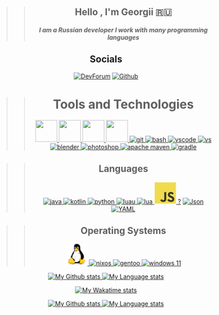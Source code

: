 >><p align="center">
>><h2 align="center">Hello , I'm Georgii 🇷🇺</h2>
>><h5 align="center">I am a Russian developer I work with many programming languages</h5>
<p>

<h2 align="center">Socials</h2>
<div align="center">

[![DevForum](https://img.shields.io/badge/Dev%20Forum-black?style=for-the-badge&logo=robloxstudio&logoColor=f5f5f5&logoSize=25&color=black
)](https://devforum.roblox.com/u/zoiop)
[![Github](https://img.shields.io/github/followers/zoi1op?style=for-the-badge&logo=github&labelColor=black&color=black
)](https://github.com/zoi1op)
<div>

<p align="center">

>><h1 align="center">Tools and Technologies</h1>
>><p align="center">
>><a href=https://www.jetbrains.com/toolbox-app>
>><img src=https://resources.jetbrains.com/storage/products/toolbox/img/meta/toolbox_logo_300x300.png width=50px height=50px>
>></a>
>><a href=https://www.jetbrains.com/idea>
>><img src=https://resources.jetbrains.com/storage/products/intellij-idea/img/meta/intellij-idea_logo_300x300.png width=50px height=50px>
>></a>
>><a href=https://www.jetbrains.com/pycharm>
>><img src=https://resources.jetbrains.com/storage/products/pycharm/img/meta/pycharm_logo_300x300.png width=50px height=50px>
>></a>
>><a href=https://www.jetbrains.com/teamcity>
>><img src=https://teamcity.minecraftforge.net/img/icons/teamcity.svg width=50px height=50px>
>></a>
>><a href="https://git-scm.com/" target="_blank" rel="noreferrer">
>><img src="https://www.vectorlogo.zone/logos/git-scm/git-scm-icon.svg" alt="git" width="50" height="50"/>
>></a>
>><a href="https://www.gnu.org/software/bash/" target="_blank" rel="noreferrer">
>><img src="https://bashlogo.com/img/symbol/svg/full_colored_light.svg" alt="bash" width="50" height="50"/>
>></a>
>><a href="https://visualstudio.microsoft.com/" target="_blank" rel="noreferrer">
>><img src="https://upload.wikimedia.org/wikipedia/commons/9/9a/Visual_Studio_Code_1.35_icon.svg" alt="vscode" width="50" height="50"/>
>></a>
>><a href="https://visualstudio.microsoft.com/" target="_blank" rel="noreferrer">
>><img src="https://upload.wikimedia.org/wikipedia/commons/2/2c/Visual_Studio_Icon_2022.svg" alt="vs" width="50" height="50"/>
>></a>
>><a href="https://www.blender.org/" target="_blank" rel="noreferrer">
>><img src="https://upload.wikimedia.org/wikipedia/commons/thumb/0/0c/Blender_logo_no_text.svg/1251px-Blender_logo_no_text.svg.png" alt="blender" width="50" height="50"/>
>></a>
>><a href="https://www.photoshop.com/en" target="_blank" rel="noreferrer">
>><img src="https://upload.wikimedia.org/wikipedia/commons/a/af/Adobe_Photoshop_CC_icon.svg" alt="photoshop" width="50" height="50"/>
>></a>
>><a href="https://maven.apache.org/" target="_blank" rel="noreferrer">
>><img src="https://www.svgrepo.com/show/373829/maven.svg" alt="apache maven" width="50" height="50"/>
>></a>
>><a href="https://gradle.com/" target="_blank" rel="noreferrer">
>><img src="https://www.svgrepo.com/show/353831/gradle.svg" alt="gradle" width="55" height="55"/>
>></a>

<p>

>><h2 align="center">Languages</h2>
>><p align="center">
>><a href="https://dev.java/" target="_blank" rel="noreferrer">
>><img src="https://cdn-icons-png.flaticon.com/512/5968/5968282.png" alt="java" width="55" height="55"/>
>></a>
>><a href="https://kotlinlang.org/" target="_blank" rel="noreferrer">
>><img src="https://upload.wikimedia.org/wikipedia/commons/3/37/Kotlin_Icon_2021.svg" alt="kotlin" width="50" height="50"/>
>></a>
>><a href="https://www.python.org/" target="_blank" rel="noreferrer">
>><img src="https://upload.wikimedia.org/wikipedia/commons/c/c3/Python-logo-notext.svg" alt="python" width="50" height="50"/>
>></a>         
>><a href="https://luau.org/">
>><img src="https://luau.org/assets/images/luau-88.png" alt="luau" width="50" height="50"/>
>></a>
>><a href="https://www.lua.org/" target="_blank" rel="noreferrer">
>><img src="https://upload.wikimedia.org/wikipedia/commons/c/cf/Lua-Logo.svg" alt="lua" width="55" height="55"/>
>></a>
>><a href="https://developer.mozilla.org/en-US/docs/Web/JavaScript" target="_blank" rel="noreferrer">
>><img src="https://raw.githubusercontent.com/devicons/devicon/master/icons/javascript/javascript-original.svg" alt="javascript" width="50" height="50"/>
>>?</a>
>><a href="https://yaml.org/" target="_blank" rel="noreferrer">
>><img src="https://upload.wikimedia.org/wikipedia/commons/5/5a/Official_YAML_Logo.svg" alt="Json" width="50" height="50"/>
>></a>     
>><a href="https://www.json.org/json-en.html" target="_blank" rel="noreferrer">
>><img src="https://upload.wikimedia.org/wikipedia/commons/c/c9/JSON_vector_logo.svg" alt="YAML" width="50" height="50"/>
>></a>   
>><p>


>><h2 align="center">Operating Systems</h2>
>><p align="center">
>><a href="https://www.linux.org/" target="_blank" rel="noreferrer">
>><img src="https://raw.githubusercontent.com/devicons/devicon/master/icons/linux/linux-original.svg" alt="linux" width="50" height="50"/>
>></a>
>><a href="https://www.nixos.org/" target="_blank" rel="noreferrer">
>><img src="https://raw.githubusercontent.com/NixOS/nixos-artwork/master/logo/nix-snowflake-colours.svg" alt="nixos" width="50" height="50"/>
>></a>
>><a href="https://www.gentoo.org/" target="_blank" rel="noreferrer">
>><img src="https://upload.wikimedia.org/wikipedia/commons/4/48/Gentoo_Linux_logo_matte.svg" alt="gentoo" width="50" height="50"/>
>></a>
>><a href="https://news.microsoft.com/windows11-general-availability/" target="_blank" rel="noreferrer">
>><img src="https://upload.wikimedia.org/wikipedia/commons/thumb/8/87/Windows_logo_-_2021.svg/1024px-Windows_logo_-_2021.svg.png" alt="windows 11" width="50" height="50"/>
>></a>
>><p>

<!-- Dark mode -->
 <a href="https://github.com/zoi1op#gh-dark-mode-only">
  <img src="https://github-readme-stats-steel-omega.vercel.app/api?username=zoi1op&show_icons=true&include_all_commits=true&icon_color=6d7f8a&title_color=6d7f8a&text_color=6d7f8a&bg_color=041722&hide_border=true&number_format=long&rank_icon=percentile&show=reviews,discussions_started,discussions_answered,prs_merged,prs_merged_percentage" alt="My Github stats" height="330" />
</a>

 <a href="https://github.com/zoi1op#gh-dark-mode-only">
  <img src="https://github-readme-stats-steel-omega.vercel.app/api/top-langs/?username=zoi1op&layout=pie&icon_color=6d7f8a&title_color=6d7f8a&text_color=6d7f8a&bg_color=041722&hide_border=true&langs_count=10&size_weight=0.5&count_weight=0.5" alt="My Language stats" width="300" />
</a>

<p align="center">
   <a href="https://github.com/zoi1op#gh-dark-mode-only">
    <img src="https://github-readme-stats-steel-omega.vercel.app/api/wakatime?username=zoiop&layout=compact&icon_color=6d7f8a&title_color=6d7f8a&text_color=6d7f8a&bg_color=041722&hide_border=true&custom_title=WakaTime%20Stats%20%28Since%20Feb%2024%202024%29" alt="My Wakatime stats" />
  </a>
</p>

<!-- Light mode -->
 <a href="https://github.com/zoi1op#gh-light-mode-only">
  <img src="https://github-readme-stats-steel-omega.vercel.app/api?username=zoi1op&show_icons=true&include_all_commits=true&icon_color=586069&title_color=586069&text_color=586069&bg_color=ffffff&hide_border=true&number_format=long&rank_icon=percentile&show=reviews,discussions_started,discussions_answered,prs_merged,prs_merged_percentage" alt="My Github stats" height="330" #gh-light-mode-only />
</a>

<a href="https://github.com/zoi1op#gh-light-mode-only">
  <img src="https://github-readme-stats-steel-omega.vercel.app/api/top-langs/?username=zoi1op&layout=pie&icon_color=586069&title_color=586069&text_color=586069&bg_color=ffffff&hide_border=true&langs_count=10&size_weight=0.5&count_weight=0.5" alt="My Language stats" width="300" #gh-light-mode-only />
</a>

<p align="center" style="display:none;">
  <a href="https://github.com/zoi1op#gh-light-mode-only">
    <img src="https://github-readme-stats-steel-omega.vercel.app/api/wakatime?username=zoiop&layout=compact&icon_color=586069&title_color=586069&text_color=586069&bg_color=ffffff&hide_border=true&custom_title=WakaTime%20Stats%20%28Since%20Feb%2024%202024%29" alt="My Wakatime stats" #gh-light-mode-only />
  </a>
</p>
